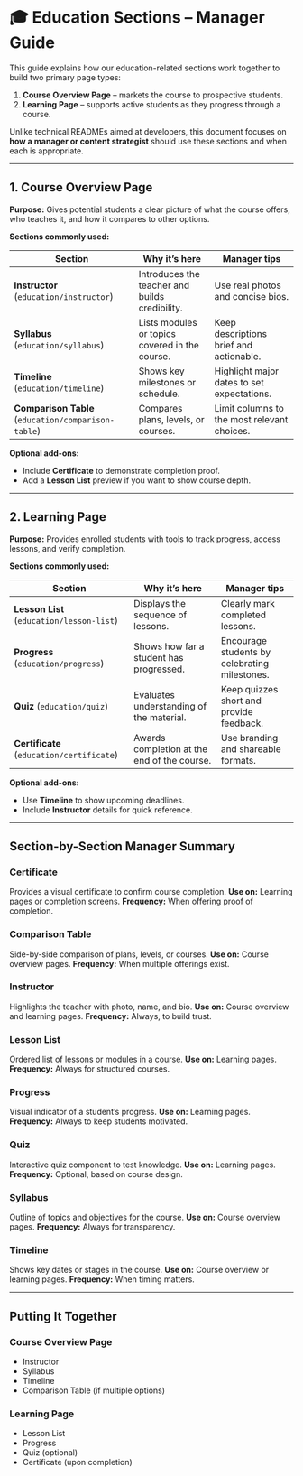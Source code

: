 # 🎓 Education Sections – Manager Guide

This guide explains how our education-related sections work together to build two primary page types:

1. **Course Overview Page** – markets the course to prospective students.
2. **Learning Page** – supports active students as they progress through a course.

Unlike technical READMEs aimed at developers, this document focuses on **how a manager or content strategist** should use these sections and when each is appropriate.

---

## **1. Course Overview Page**

**Purpose:**
Gives potential students a clear picture of what the course offers, who teaches it, and how it compares to other options.

**Sections commonly used:**

| Section                                   | Why it’s here                                        | Manager tips |
| ----------------------------------------- | ---------------------------------------------------- | ------------ |
| **Instructor** (`education/instructor`)   | Introduces the teacher and builds credibility.       | Use real photos and concise bios. |
| **Syllabus** (`education/syllabus`)       | Lists modules or topics covered in the course.       | Keep descriptions brief and actionable. |
| **Timeline** (`education/timeline`)       | Shows key milestones or schedule.                    | Highlight major dates to set expectations. |
| **Comparison Table** (`education/comparison-table`) | Compares plans, levels, or courses.           | Limit columns to the most relevant choices. |

**Optional add-ons:**

-   Include **Certificate** to demonstrate completion proof.
-   Add a **Lesson List** preview if you want to show course depth.

---

## **2. Learning Page**

**Purpose:**
Provides enrolled students with tools to track progress, access lessons, and verify completion.

**Sections commonly used:**

| Section                                 | Why it’s here                                         | Manager tips |
| --------------------------------------- | ----------------------------------------------------- | ------------ |
| **Lesson List** (`education/lesson-list`) | Displays the sequence of lessons.                     | Clearly mark completed lessons. |
| **Progress** (`education/progress`)     | Shows how far a student has progressed.               | Encourage students by celebrating milestones. |
| **Quiz** (`education/quiz`)             | Evaluates understanding of the material.              | Keep quizzes short and provide feedback. |
| **Certificate** (`education/certificate`) | Awards completion at the end of the course.         | Use branding and shareable formats. |

**Optional add-ons:**

-   Use **Timeline** to show upcoming deadlines.
-   Include **Instructor** details for quick reference.

---

## **Section-by-Section Manager Summary**

### **Certificate**
Provides a visual certificate to confirm course completion.
**Use on:** Learning pages or completion screens.
**Frequency:** When offering proof of completion.

### **Comparison Table**
Side-by-side comparison of plans, levels, or courses.
**Use on:** Course overview pages.
**Frequency:** When multiple offerings exist.

### **Instructor**
Highlights the teacher with photo, name, and bio.
**Use on:** Course overview and learning pages.
**Frequency:** Always, to build trust.

### **Lesson List**
Ordered list of lessons or modules in a course.
**Use on:** Learning pages.
**Frequency:** Always for structured courses.

### **Progress**
Visual indicator of a student’s progress.
**Use on:** Learning pages.
**Frequency:** Always to keep students motivated.

### **Quiz**
Interactive quiz component to test knowledge.
**Use on:** Learning pages.
**Frequency:** Optional, based on course design.

### **Syllabus**
Outline of topics and objectives for the course.
**Use on:** Course overview pages.
**Frequency:** Always for transparency.

### **Timeline**
Shows key dates or stages in the course.
**Use on:** Course overview or learning pages.
**Frequency:** When timing matters.

---

## **Putting It Together**

### **Course Overview Page**

-   Instructor
-   Syllabus
-   Timeline
-   Comparison Table (if multiple options)

### **Learning Page**

-   Lesson List
-   Progress
-   Quiz (optional)
-   Certificate (upon completion)
